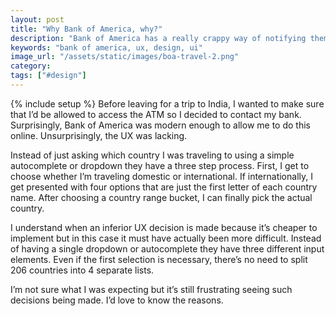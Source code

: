 ```yaml
---
layout: post
title: "Why Bank of America, why?"
description: "Bank of America has a really crappy way of notifying them of travel plans. No idea why they decided to implement it in such an odd way."
keywords: "bank of america, ux, design, ui"
image_url: "/assets/static/images/boa-travel-2.png"
category:
tags: ["#design"]
---
```

{% include setup %}
Before leaving for a trip to India, I wanted to make sure that I’d be allowed to access the ATM so I decided to contact my bank. Surprisingly, Bank of America was modern enough to allow me to do this online. Unsurprisingly, the UX was lacking.

Instead of just asking which country I was traveling to using a simple autocomplete or dropdown they have a three step process. First, I get to choose whether I’m traveling domestic or international. If internationally, I get presented with four options that are just the first letter of each country name. After choosing a country range bucket, I can finally pick the actual country.

<amp-img src="{{ IMG_PATH }}boa-travel-1.png" alt="BoA Travel 1"  width="595" height="169" layout="responsive"></amp-img>

<amp-img src="{{ IMG_PATH }}boa-travel-2.png" alt="BoA Travel 2"  width="616" height="223" layout="responsive"></amp-img>

<amp-img src="{{ IMG_PATH }}boa-travel-3.png" alt="BoA Travel 3"  width="636" height="226" layout="responsive"></amp-img>

I understand when an inferior UX decision is made because it’s cheaper to implement but in this case it must have actually been more difficult. Instead of having a single dropdown or autocomplete they have three different input elements. Even if the first selection is necessary, there’s no need to split 206 countries into 4 separate lists.

I’m not sure what I was expecting but it’s still frustrating seeing such decisions being made. I’d love to know the reasons.
